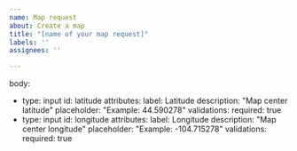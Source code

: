 ```yaml
---
name: Map request
about: Create a map
title: "[name of your map request]"
labels: ''
assignees: ''

---
```


body:
- type: input
  id: latitude
  attributes:
    label: Latitude
    description: "Map center latitude"
    placeholder: "Example: 44.590278"
  validations:
    required: true
- type: input
  id: longitude
  attributes:
    label: Longitude
    description: "Map center longitude"
    placeholder: "Example: -104.715278"
  validations:
    required: true
